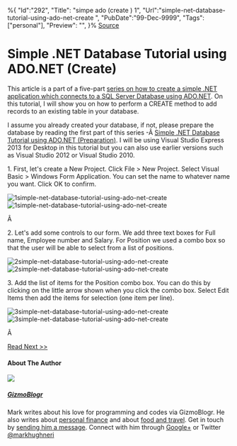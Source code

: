 ﻿%{
    "Id":"292",
    "Title": "simpe ado (create ) 1",
    "Url":"simple-net-database-tutorial-using-ado-net-create",
    "PubDate":"99-Dec-9999",
    "Tags": ["personal"],
    "Preview": "",
}%
[Source](http://gizmoblogr.com/606/simple-net-database-tutorial-using-ado-net-create "Permalink to Simple .NET Database Tutorial using ADO.NET (Create)")

# Simple .NET Database Tutorial using ADO.NET (Create)

This article is a part of a five-part [series on how to create a simple .NET application which connects to a SQL Server Database using ADO.NET][1]. On this tutorial, I will show you on how to perform a CREATE method to add records to an existing table in your database.

I assume you already created your database, if not, please prepare the database by reading the first part of this series -Â [Simple .NET Database Tutorial using ADO.NET (Preparation)][2]. I will be using Visual Studio Express 2013 for Desktop in this tutorial but you can also use earlier versions such as Visual Studio 2012 or Visual Studio 2010.

1\. First, let's create a New Project. Click File > New Project. Select Visual Basic > Windows Form Application. You can set the name to whatever name you want. Click OK to confirm.

![1simple-net-database-tutorial-using-ado-net-create][3]![1simple-net-database-tutorial-using-ado-net-create][4]

Â 

2\. Let's add some controls to our form. We add three text boxes for Full name, Employee number and Salary. For Position we used a combo box so that the user will be able to select from a list of positions.

![2simple-net-database-tutorial-using-ado-net-create][3]![2simple-net-database-tutorial-using-ado-net-create][5]

3\. Add the list of items for the Position combo box. You can do this by clicking on the little arrow shown when you click the combo box. Select Edit Items then add the items for selection (one item per line).

![3simple-net-database-tutorial-using-ado-net-create][3]![3simple-net-database-tutorial-using-ado-net-create][6]

Â 

[ Read Next >> ][7]





#### About The Author

![][8]

##### [GizmoBlogr][9]

Mark writes about his love for programming and codes via GizmoBlogr. He also writes about [personal finance][10] and about [food and travel][11]. Get in touch by [sending him a message][12]. Connect with him through  [Google+][13] or Twitter [@markhughneri][14]

[1]: http://gizmoblogr.com/tutorial#simple-net-database-tutorial-using-ado-net
[2]: http://gizmoblogr.com/587/simple-net-database-tutorial-using-ado-net-preparation
[3]: http://gizmoblogr.com/assets/loading.gif
[4]: http://gizmoblogr.com/wp-content/uploads/2013/10/c1.gif
[5]: http://gizmoblogr.com/wp-content/uploads/2013/10/2simple-net-database-tutorial-using-ado-net-create.gif
[6]: http://gizmoblogr.com/wp-content/uploads/2013/10/3simple-net-database-tutorial-using-ado-net-create.gif
[7]: http://gizmoblogr.com/624/simple-net-database-tutorial-using-ado-net-create-part-2
[8]: http://0.gravatar.com/avatar/0a71fb2741e1e3052384c81c65fde29a?s=100&d=http%3A%2F%2F0.gravatar.com%2Favatar%2Fad516503a11cd5ca435acc9bb6523536%3Fs%3D100&r=G
[9]: http://gizmoblogr.com/author/mhneri
[10]: http://moneygizmo.net
[11]: http://www.sisigbytes.com
[12]: http://gizmoblogr.com/contact
[13]: http://plus.google.com/108873856677774227247?rel=author
[14]: https://twitter.com/markhughneri
